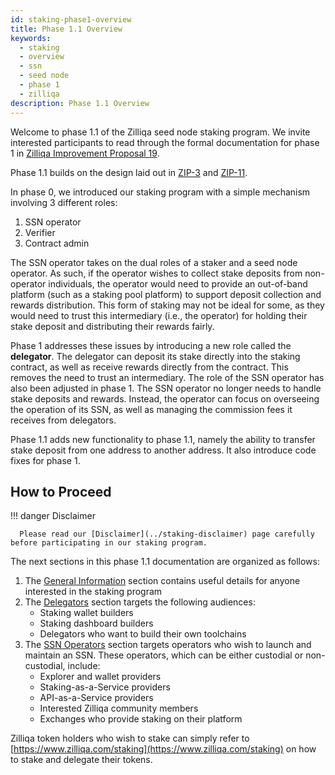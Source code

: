 ```yaml
---
id: staking-phase1-overview
title: Phase 1.1 Overview
keywords:
  - staking
  - overview
  - ssn
  - seed node
  - phase 1
  - zilliqa
description: Phase 1.1 Overview
---
```


Welcome to phase 1.1 of the Zilliqa seed node staking program. We invite
interested participants to read through the formal documentation for phase 1 in
[Zilliqa Improvement Proposal 19](https://github.com/Zilliqa/ZIP/blob/master/zips/zip-19.md).

Phase 1.1 builds on the design laid out in
[ZIP-3](https://github.com/Zilliqa/ZIP/blob/master/zips/zip-3.md) and
[ZIP-11](https://github.com/Zilliqa/ZIP/blob/master/zips/zip-11.md).

In phase 0, we introduced our staking program with a simple mechanism involving
3 different roles:

1. SSN operator
1. Verifier
1. Contract admin

The SSN operator takes on the dual roles of a staker and a seed node operator.
As such, if the operator wishes to collect stake deposits from non-operator
individuals, the operator would need to provide an out-of-band platform (such as
a staking pool platform) to support deposit collection and rewards distribution.
This form of staking may not be ideal for some, as they would need to trust this
intermediary (i.e., the operator) for holding their stake deposit and
distributing their rewards fairly.

Phase 1 addresses these issues by introducing a new role called the
**delegator**. The delegator can deposit its stake directly into the staking
contract, as well as receive rewards directly from the contract. This removes
the need to trust an intermediary. The role of the SSN operator has also been
adjusted in phase 1. The SSN operator no longer needs to handle stake deposits
and rewards. Instead, the operator can focus on overseeing the operation of its
SSN, as well as managing the commission fees it receives from delegators.

Phase 1.1 adds new functionality to phase 1.1, namely the ability to transfer
stake deposit from one address to another address. It also introduce code fixes
for phase 1.

## How to Proceed

!!! danger Disclaimer

      Please read our [Disclaimer](../staking-disclaimer) page carefully before participating in our staking program.

The next sections in this phase 1.1 documentation are organized as follows:

1. The [General Information](staking-general-information) section contains
   useful details for anyone interested in the staking program
1. The [Delegators](delegator/staking-delegator-overview) section targets the
   following audiences:
   - Staking wallet builders
   - Staking dashboard builders
   - Delegators who want to build their own toolchains
1. The [SSN Operators](ssn-operator/staking-ssn-before-you-start) section
   targets operators who wish to launch and maintain an SSN. These operators,
   which can be either custodial or non-custodial, include:
   - Explorer and wallet providers
   - Staking-as-a-Service providers
   - API-as-a-Service providers
   - Interested Zilliqa community members
   - Exchanges who provide staking on their platform

Zilliqa token holders who wish to stake can simply refer to
[https://www.zilliqa.com/staking](https://www.zilliqa.com/staking) on how to
stake and delegate their tokens.
